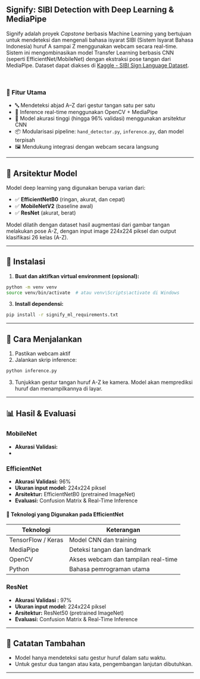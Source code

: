 ## Signify: SIBI Detection with Deep Learning & MediaPipe

Signify adalah proyek *Capstone* berbasis Machine Learning yang bertujuan untuk mendeteksi dan mengenali bahasa isyarat SIBI (Sistem Isyarat Bahasa Indonesia) huruf A sampai Z menggunakan webcam secara real-time. Sistem ini mengombinasikan model Transfer Learning berbasis CNN (seperti EfficientNet/MobileNet) dengan ekstraksi pose tangan dari MediaPipe. Dataset dapat diakses di [Kaggle - SIBI Sign Language Dataset](https://www.kaggle.com/datasets/alvinbintang/sibi-dataset). 

<br>

### 📌 Fitur Utama

* 🔤 Mendeteksi abjad A–Z dari gestur tangan satu per satu
* 🎥 Inference real-time menggunakan OpenCV + MediaPipe
* 🧠 Model akurasi tinggi (hingga 96% validasi) menggunakan arsitektur CNN
* 📦 Modularisasi pipeline: `hand_detector.py`, `inference.py`, dan model terpisah
* 🖼️ Mendukung integrasi dengan webcam secara langsung

---

## 🧠 Arsitektur Model

Model deep learning yang digunakan berupa varian dari:

* ✅ **EfficientNetB0** (ringan, akurat, dan cepat)
* ✅ **MobileNetV2** (baseline awal)
* ✅ **ResNet** (akurat, berat)

Model dilatih dengan dataset hasil augmentasi dari gambar tangan melakukan pose A-Z, dengan input image 224x224 piksel dan output klasifikasi 26 kelas (A-Z).

---

## 🔧 Instalasi

1. **Buat dan aktifkan virtual environment (opsional):**

```bash
python -m venv venv
source venv/bin/activate  # atau venv\Scripts\activate di Windows
```

3. **Install dependensi:**

```bash
pip install -r signify_ml_requirements.txt
```

---

## 🚀 Cara Menjalankan

1. Pastikan webcam aktif
2. Jalankan skrip inference:

```bash
python inference.py
```

3. Tunjukkan gestur tangan huruf A-Z ke kamera. Model akan memprediksi huruf dan menampilkannya di layar.

---

## 📊 Hasil & Evaluasi

### MobileNet
* **Akurasi Validasi:**
* 

### EfficientNet
* **Akurasi Validasi:** 96%
* **Ukuran input model:** 224x224 piksel
* **Arsitektur:** EfficientNetB0 (pretrained ImageNet)
* **Evaluasi:** Confusion Matrix & Real-Time Inference

#### 🧪 Teknologi yang Digunakan pada EfficientNet

| Teknologi          | Keterangan                          |
| ------------------ | ----------------------------------- |
| TensorFlow / Keras | Model CNN dan training              |
| MediaPipe          | Deteksi tangan dan landmark         |
| OpenCV             | Akses webcam dan tampilan real-time |
| Python             | Bahasa pemrograman utama            |

### ResNet
* **Akurasi Validasi :** 97%
* **Ukuran input model:** 224x224 piksel
* **Arsitektur:** ResNet50 (pretrained ImageNet)
* **Evaluasi:** Confusion Matrix & Real-Time Inference
---

## 📌 Catatan Tambahan

* Model hanya mendeteksi satu gestur huruf dalam satu waktu.
* Untuk gestur dua tangan atau kata, pengembangan lanjutan dibutuhkan.

---

